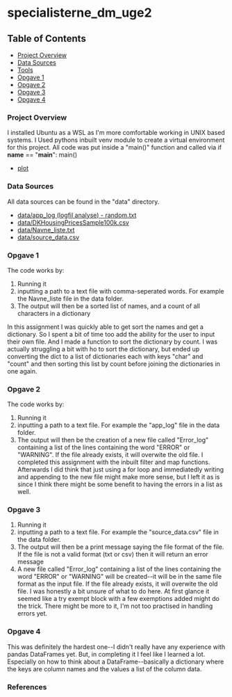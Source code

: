 # specialisterne_dm_uge2

## Table of Contents
- [Project Overview](#project-overview)
- [Data Sources](#data-sources)
- [Tools](#tools)
- [Opgave 1](#opgave-1)
- [Opgave 2](#opgave-2)
- [Opgave 3](#opgave-3)
- [Opgave 4](#opgave-4)


### Project Overview
I installed Ubuntu as a WSL as I'm more comfortable working in UNIX based systems.
I Used pythons inbuilt venv module to create a virtual environment for this project.
All code was put inside a "main()" function and called via 
if __name__ == "__main__":
     main()

- [plot](#main/house_purchase_plot.png)


### Data Sources
All data sources can be found in the "data" directory.

- [data/app_log (logfil analyse) - random.txt](<data/app_log (logfil analyse) - random.txt>)
- [data/DKHousingPricesSample100k.csv](data/DKHousingPricesSample100k.csv)
- [data/Navne_liste.txt](data/Navne_liste.txt)
- [data/source_data.csv](data/source_data.csv)

### Opgave 1
The code works by:
1. Running it
2. inputting a path to a text file with comma-seperated words. For example the Navne_liste file in the data folder.
3. The output will then be a sorted list of names, and a count of all characters in a dictionary

In this assignment I was quickly able to get sort the names and get a dictionary. So I spent a bit of time too add the ability for the user to input their own file. And I made a function to sort the dictionary by count. I was actually struggling a bit with ho to sort the dictionary, but ended up converting the dict to a list of dictionaries each with keys "char" and "count" and then sorting this list by count before joining the dictionaries in one again.

### Opgave 2
The code works by:
1. Running it
2. inputting a path to a text file. For example the "app_log" file in the data folder.
3. The output will then be the creation of a new file called "Error_log" containing a list of the lines containing the word "ERROR" or "WARNING". If the file already exists, it will overwite the old file.
I completed this assignment with the inbuilt filter and map functions. Afterwards I did think that just using a for loop and immediatedly writing and appending to the new file might make more sense, but I left it as is since I think there might be some benefit to having the errors in a list as well.

### Opgave 3
1. Running it
2. inputting a path to a text file. For example the "source_data.csv" file in the data folder.
3. The output will then be a print message saying the file format of the file. If the file is not a valid format (txt or csv) then it will return an error message
4. A new file called "Error_log" containing a list of the lines containing the word "ERROR" or "WARNING" will be created--it will be in the same file format as the input file. If the file already exists, it will overwite the old file.
I was honestly a bit unsure of what to do here. At first glance it seemed like a try exempt block with a few exemptions added might do the trick. There might be more to it, I'm not too practised in handling errors yet.

### Opgave 4
This was definitely the hardest one--I didn't really have any experience with pandas DataFrames yet. But, in completing it I feel like I learned a lot. Especially on how to think about a DataFrame--basically a dictionary where the keys are column names and the values a list of the column data.


### References
